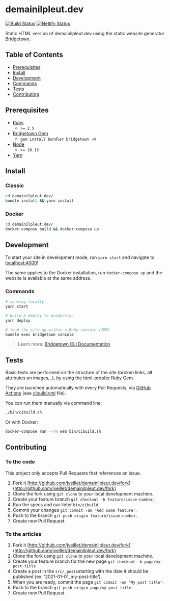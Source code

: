 # demainilpleut.dev

[![Build Status](https://github.com/jveillet/demainilpleut.dev/workflows/CI/badge.svg)](https://github.com/jveillet/demainilpleut.dev/actions)
[![Netlify Status](https://api.netlify.com/api/v1/badges/c9c84ed3-30d6-41a4-8ff4-aac2486df4f9/deploy-status)](https://app.netlify.com/sites/gracious-tereshkova-0d8c2d/deploys)

Static HTML version of demainilpleut.dev using the static website generator
[Bridgetown](https://www.bridgetownrb.com).

## Table of Contents

- [Prerequisites](#prerequisites)
- [Install](#install)
- [Development](#development)
- [Commands](#commands)
- [Tests](#tests)
- [Contributing](#contributing)

## Prerequisites

- [Ruby](https://www.ruby-lang.org/en/downloads/)
  - `>= 2.5`
- [Bridgetown Gem](https://rubygems.org/gems/bridgetown)
  - `gem install bundler bridgetown -N`
- [Node](https://nodejs.org)
  - `>= 10.13`
- [Yarn](https://yarnpkg.com)

## Install

### Classic

```sh
cd demainilpleut.dev/
bundle install && yarn install
```

### Docker

```sh
cd demainilpleut.dev/
docker-compose build && docker-compose up
```

## Development

To start your site in development mode, run `yarn start` and navigate to [localhost:4000](https://localhost:4000/)!

The same applies to the Docker installation, run `docker-compose up` and the website is available at the same address.

### Commands

```sh
# running locally
yarn start

# build & deploy to production
yarn deploy

# load the site up within a Ruby console (IRB)
bundle exec bridgetown console
```

> Learn more: [Bridgetown CLI Documentation](https://www.bridgetownrb.com/docs/command-line-usage)

## Tests

Basic tests are performed on the structure of the site (broken links, alt attributes on images,..), by using the
[html-proofer](https://github.com/gjtorikian/html-proofer) Ruby Gem.

They are launched automatically with every Pull Requests, via [GitHub Actions](https://help.github.com/en/github/automating-your-workflow-with-github-actions) (see [cibuild.yml](https://github.com/jveillet/demainilpleut.dev/blob/latest/.github/workflows/cibuild.yml) file).

You can run them manually via command line:

```bash
./bin/cibuild.sh
```

Or with Docker:

```bash
docker-compose run --rm web bin/cibuild.sh
```

## Contributing

### To the code

This project only accepts Pull Requests that references an issue.

1. Fork it [http://github.com/jveillet/demainilpleut.dev/fork](http://github.com/jveillet/demainilpleut.dev/fork)
2. Clone the fork using `git clone` to your local development machine.
3. Create your feature branch `git checkout -b feature/issue-number`.
4. Run the specs and our linter `bin/cibuild`.
5. Commit your changes `git commit -am 'Add some feature'`.
6. Push to the branch `git push origin feature/issue-number`.
7. Create new Pull Request.

### To the articles

1. Fork it [http://github.com/jveillet/demainilpleut.dev/fork](http://github.com/jveillet/demainilpleut.dev/fork)
2. Clone the fork using `git clone` to your local development machine.
3. Create your feature branch for the new page `git checkout -b page/my-post-title`
4. Create a post in the `src/_posts`starting with the date it should be published (ex: '2021-01-01_my-post-title').
5. When you are ready, commit the page `git commit -am 'My post title'`.
6. Push to the branch `git push origin page/my-post-title`.
7. Create new Pull Request.
